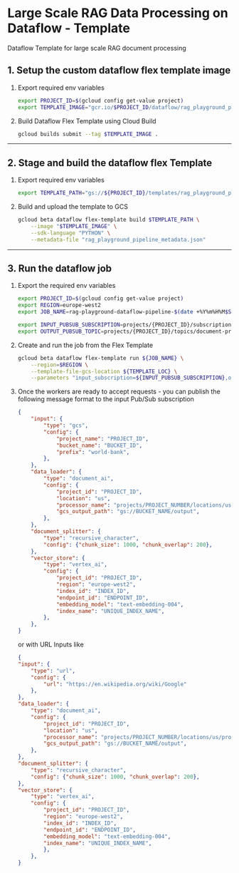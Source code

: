 # Large Scale RAG Data Processing on Dataflow - Template

Dataflow Template for large scale RAG document processing

## 1. Setup the custom dataflow flex template image

1. Export required env variables
    ```bash
    export PROJECT_ID=$(gcloud config get-value project)
    export TEMPLATE_IMAGE="gcr.io/$PROJECT_ID/dataflow/rag_playground_pipeline:latest"
    ```

2. Build Dataflow Flex Template using Cloud Build
    ```bash
    gcloud builds submit --tag $TEMPLATE_IMAGE .
    ```
---

## 2. Stage and build the dataflow flex Template

1. Export required env variables
    ```bash
    export TEMPLATE_PATH="gs://${PROJECT_ID}/templates/rag_playground_pipeline_metadata.json"
    ```

2. Build and upload the template to GCS
    ```bash
    gcloud beta dataflow flex-template build $TEMPLATE_PATH \
        --image "$TEMPLATE_IMAGE" \
        --sdk-language "PYTHON" \
        --metadata-file "rag_playground_pipeline_metadata.json"
    ```
---
## 3. Run the dataflow job

1. Export the required env variables

    ```bash
    export PROJECT_ID=$(gcloud config get-value project)
    export REGION=europe-west2
    export JOB_NAME=rag-playground-dataflow-pipeline-$(date +%Y%m%H%M$S)

    export INPUT_PUBSUB_SUBSCRIPTION=projects/{PROJECT_ID}/subscriptions/document-processing-input-sub
    export OUTPUT_PUBSUB_TOPIC=projects/{PROJECT_ID}/topics/document-processing-output
    ```

2. Create and run the job from the Flex Template
    ```bash
    gcloud beta dataflow flex-template run ${JOB_NAME} \
        --region=$REGION \
        --template-file-gcs-location ${TEMPLATE_LOC} \
        --parameters "input_subscription=${INPUT_PUBSUB_SUBSCRIPTION},output_topic=${OUTPUT_PUBSUB_TOPIC}"
    ```

3. Once the workers are ready to accept requests - you can publish the following message format to the input Pub/Sub subscription
    ```json
    {
        "input": {
            "type": "gcs",
            "config": {
                "project_name": "PROJECT_ID",
                "bucket_name": "BUCKET_ID",
                "prefix": "world-bank",
            },
        },
        "data_loader": {
            "type": "document_ai",
            "config": {
                "project_id": "PROJECT_ID",
                "location": "us",
                "processor_name": "projects/PROJECT_NUMBER/locations/us/processors/PROCESSOR_ID",
                "gcs_output_path": "gs://BUCKET_NAME/output",
            },
        },
        "document_splitter": {
            "type": "recursive_character",
            "config": {"chunk_size": 1000, "chunk_overlap": 200},
        },
        "vector_store": {
            "type": "vertex_ai",
            "config": {
                "project_id": "PROJECT_ID",
                "region": "europe-west2",
                "index_id": "INDEX_ID",
                "endpoint_id": "ENDPOINT_ID",
                "embedding_model": "text-embedding-004",
                "index_name": "UNIQUE_INDEX_NAME",
            },
        },
    }
    ```

    or with URL Inputs like 

    ```json
    {
    "input": {
        "type": "url",
        "config": {
            "url": "https://en.wikipedia.org/wiki/Google"
        },
    },
    "data_loader": {
        "type": "document_ai",
        "config": {
            "project_id": "PROJECT_ID",
            "location": "us",
            "processor_name": "projects/PROJECT_NUMBER/locations/us/processors/PROCESSOR_ID",
            "gcs_output_path": "gs://BUCKET_NAME/output",
        },
    },
    "document_splitter": {
        "type": "recursive_character",
        "config": {"chunk_size": 1000, "chunk_overlap": 200},
    },
    "vector_store": {
        "type": "vertex_ai",
        "config": {
            "project_id": "PROJECT_ID",
            "region": "europe-west2",
            "index_id": "INDEX_ID",
            "endpoint_id": "ENDPOINT_ID",
            "embedding_model": "text-embedding-004",
            "index_name": "UNIQUE_INDEX_NAME",
            },
        },
    }
    ```
